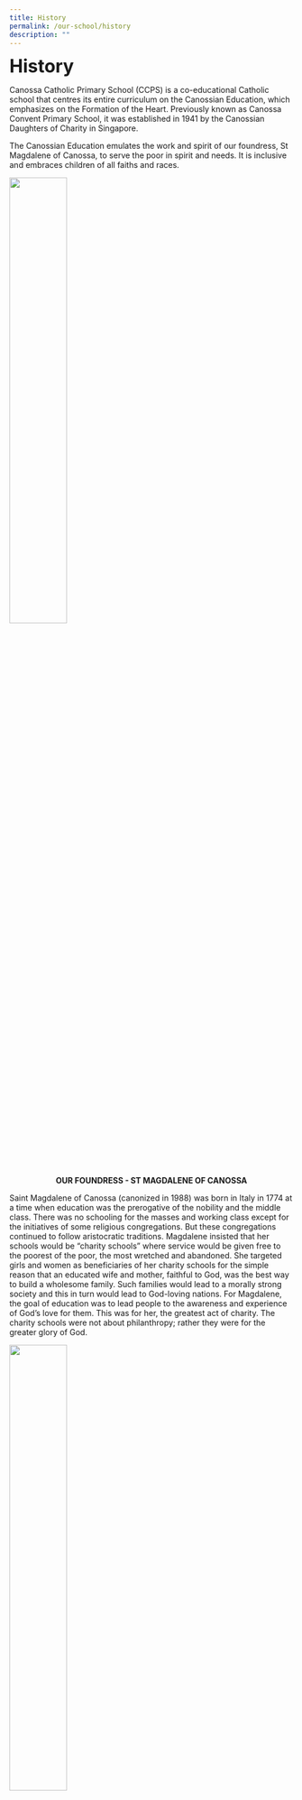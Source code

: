 ```yaml
---
title: History
permalink: /our-school/history
description: ""
---
```

**<font size=6>History</font>**

  
Canossa Catholic Primary School (CCPS) is a co-educational Catholic school that centres its entire curriculum on the Canossian Education, which emphasizes on the Formation of the Heart. Previously known as Canossa Convent Primary School, it was established in 1941 by the Canossian Daughters of Charity in Singapore.  
  
The Canossian Education emulates the work and spirit of our foundress, St Magdalene of Canossa, to serve the poor in spirit and needs. It is inclusive and embraces children of all faiths and races.


<img src="/images/History/Picture%20of%20St%20Magdalene.jpg"  
     style="width:45%">


**<center>OUR FOUNDRESS - ST MAGDALENE OF CANOSSA</center>**


Saint Magdalene of Canossa (canonized in 1988) was born
in Italy in 1774 at a time when education was the
prerogative of the nobility and the middle class. There
was no schooling for the masses and working class except
for the initiatives of some religious congregations. But
these congregations continued to follow aristocratic
traditions. Magdalene insisted that her schools would be
“charity schools” where service would be given free to
the poorest of the poor, the most wretched and
abandoned. She targeted girls and women as
beneficiaries of her charity schools for the simple reason
that an educated wife and mother, faithful to God, was
the best way to build a wholesome family. Such families
would lead to a morally strong society and this in turn
would lead to God-loving nations. For Magdalene, the goal
of education was to lead people to the awareness and
experience of God’s love for them. This was for her, the
greatest act of charity. The charity schools were not
about philanthropy; rather they were for the greater
glory of God.



<img src="/images/History/Picture%20of%20St%20Bakhita.jpg"  
     style="width:45%">
		 
**<center>UNIVERSAL SISTER- ST JOSEPHINE BAKHITA</center>**

Saint Josephine Bakhita (canonized in 2000) was born in
Sudan in 1869. Bakhita, which in Arabic means “Lucky One”
is the name given to her by her kidnappers. Sold and
resold, she experienced the humiliation and suffering of
slavery. According to the fashion of the time and place,
she was tattooed with 114 elaborate designs incised with a
razor, then kept open by being rubbed with salt.
She was brought to Italy, ending this period of slavery,
and joined the Canossian sisters. Throughout her life, St.
Bakhita exhibited cheerfulness. She was known for her
gentle voice and smile. When speaking of her enslavement,
she often professed she would thank her kidnappers. For
had she not been kidnapped, she might never have come
to know Jesus Christ and enter His church.
She thanked God for the good that had come from her
suffering. “If I were to meet those who kidnapped me, and
even those who tortured me,” she wrote, “I would kneel
and kiss their hands. For if these things had not happened,
I would not have been a Christian and a religious today.”
Rather it was for the greater glory of God.


<img src="/images/History/Canossian%20Daughters%20of%20Charity.jpg"  
     style="width:45%">
		 

	
&nbsp;&nbsp;&nbsp;&nbsp;&nbsp;&nbsp;&nbsp;&nbsp;&nbsp;&nbsp;&nbsp;&nbsp;&nbsp;&nbsp;&nbsp;&nbsp;&nbsp;&nbsp;&nbsp;&nbsp;&nbsp;&nbsp;&nbsp;&nbsp;&nbsp;&nbsp;&nbsp;&nbsp;&nbsp;&nbsp;&nbsp;&nbsp;&nbsp;&nbsp;&nbsp;&nbsp;&nbsp;&nbsp;&nbsp;&nbsp;&nbsp;&nbsp;&nbsp;&nbsp;&nbsp;&nbsp;&nbsp;&nbsp;&nbsp;&nbsp;&nbsp;&nbsp;&nbsp;&nbsp;&nbsp;&nbsp;&nbsp;&nbsp;&nbsp;&nbsp;&nbsp;&nbsp;&nbsp;&nbsp;&nbsp;&nbsp;&nbsp;&nbsp;&nbsp;&nbsp;&nbsp;[CANOSSIAN DAUGHTERS OF CHARITY](http://www.canossians-sg.org/)
	




In its emphasis on the Formation of the Heart, children are encouraged and affirmed in their personal growth as a child of God. The school strives to cultivate a personal relationship with God in everyone and a community spirit of love and acceptance. Mother Foundress, St Magdalene of Canossa, spread her love of Jesus through works of great service and belief in **“the conduct of one’s whole life depends on education”**.

Anchoring on that, Canossian educators recognise the need to develop the child’s attitudes, behaviours and respect, for the dignity of others. The school’s culture of love and care enables each Canossian daughter and son to become the best versions of themselves for God and others.

**<font size=6>SCHOOL INFOGRAPH AND MILESTONE</font>**

<table style="border-collapse:collapse;border-spacing:0" class="tg"><thead><tr><th style="background-color:#2A2A2A;border-color:black;border-style:solid;border-width:1px;color:#EEE;font-family:Arial, sans-serif;font-size:14px;font-weight:bold;overflow:hidden;padding:10px 5px;text-align:center;vertical-align:middle;word-break:normal"><span style="color:#EEE;background-color:#2A2A2A">Year</span></th><th style="background-color:#2A2A2A;border-color:black;border-style:solid;border-width:1px;color:#EEE;font-family:Arial, sans-serif;font-size:14px;font-weight:bold;overflow:hidden;padding:10px 5px;text-align:left;vertical-align:middle;word-break:normal"><span style="color:#EEE;background-color:#2A2A2A">Key Event</span></th></tr></thead><tbody><tr><td style="background-color:#FAFAFA;border-color:black;border-style:solid;border-width:1px;color:#454545;font-family:Arial, sans-serif;font-size:14px;overflow:hidden;padding:10px 5px;text-align:center;vertical-align:middle;word-break:normal"><span style="color:#454545;background-color:#FAFAFA">1941</span><br><br><br><br><br><br><br><br><br><br><br><br><br><br><br><br><br><br></td><td style="background-color:#FAFAFA;border-color:black;border-style:solid;border-width:1px;color:#454545;font-family:Arial, sans-serif;font-size:14px;overflow:hidden;padding:10px 5px;text-align:left;vertical-align:top;word-break:normal"><span style="font-weight:bold">Canossa Convent Primary School was set up as a private Chinese school.</span> <img src="/images/History/Milestone%201.png" style="width:65%"><br><br>The school building was officially launched on 15 August 1941. The school was supposed to start operations in January 1942 but unfortunately, war broke out.</td></tr><tr><td style="background-color:#FAFAFA;border-color:black;border-style:solid;border-width:1px;color:#454545;font-family:Arial, sans-serif;font-size:14px;overflow:hidden;padding:10px 5px;text-align:center;vertical-align:middle;word-break:normal"><span style="color:#454545;background-color:#FAFAFA">1942</span><br><br><br><br><br><br><br><br><br><br><br><br><br><br><br><br><br></td><td style="background-color:#FAFAFA;border-color:black;border-style:solid;border-width:1px;color:#454545;font-family:Arial, sans-serif;font-size:14px;overflow:hidden;padding:10px 5px;text-align:left;vertical-align:top;word-break:normal"><span style="font-weight:bold">On 15 May 1942, the school started operation with 117 boys and girls.</span><span style="color:#454545;background-color:#FAFAFA"> </span><br><img src="/images/History/Milestone%202.jpg" style="width:65%"><br><br>Japanese was used as the medium of instruction. Part of the building was occupied by the Japanese during the war.<br></td></tr><tr><td style="background-color:#FAFAFA;border-color:black;border-style:solid;border-width:1px;color:#454545;font-family:Arial, sans-serif;font-size:14px;overflow:hidden;padding:10px 5px;text-align:center;vertical-align:middle;word-break:normal"><span style="color:#454545;background-color:#FAFAFA">1946</span></td><td style="background-color:#FAFAFA;border-color:black;border-style:solid;border-width:1px;color:#454545;font-family:Arial, sans-serif;font-size:14px;font-weight:bold;overflow:hidden;padding:10px 5px;text-align:left;vertical-align:top;word-break:normal">The war ended. The intended private Chinese school was established for those who had reached school age. </td></tr><tr><td style="background-color:#FAFAFA;border-color:black;border-style:solid;border-width:1px;color:#454545;font-family:Arial, sans-serif;font-size:14px;overflow:hidden;padding:10px 5px;text-align:center;vertical-align:middle;word-break:normal"><span style="color:#454545;background-color:#FAFAFA">1951</span><br><br><br><br><br><br><br><br><br><br><br><br><br><br><br><br><br><br></td><td style="background-color:#FAFAFA;border-color:black;border-style:solid;border-width:1px;color:#454545;font-family:Arial, sans-serif;font-size:14px;overflow:hidden;padding:10px 5px;text-align:left;vertical-align:top;word-break:normal"><span style="font-weight:bold">The school was converted into a single session Government-Aided English School. A kindergarten was also established at the site.</span> <br><br><img src="/images/History/Milestone%203.jpg" style="width:65%"><br><br>Classes were conducted by the Canossian Sisters. <span style="color:#454545;background-color:#FAFAFA"> </span><br></td></tr><tr><td style="background-color:#FAFAFA;border-color:black;border-style:solid;border-width:1px;color:#454545;font-family:Arial, sans-serif;font-size:14px;overflow:hidden;padding:10px 5px;text-align:center;vertical-align:middle;word-break:normal"><span style="color:#454545;background-color:#FAFAFA">1962</span><br><br><br><br><br><br><br><br><br><br><br><br><br><br><br></td><td style="background-color:#FAFAFA;border-color:black;border-style:solid;border-width:1px;color:#454545;font-family:Arial, sans-serif;font-size:14px;font-weight:bold;overflow:hidden;padding:10px 5px;text-align:left;vertical-align:top;word-break:normal">The school became a double-session Government-Aided English School and eventually, an all girls’ school.<br><br><img src="/images/History/Milestone%204.jpg" style="width:65%"></td></tr><tr><td style="background-color:#FAFAFA;border-color:black;border-style:solid;border-width:1px;color:#454545;font-family:Arial, sans-serif;font-size:14px;overflow:hidden;padding:10px 5px;text-align:center;vertical-align:middle;word-break:normal"><span style="color:#454545;background-color:#FAFAFA">1981</span></td><td style="background-color:#FAFAFA;border-color:black;border-style:solid;border-width:1px;color:#454545;font-family:Arial, sans-serif;font-size:14px;font-weight:bold;overflow:hidden;padding:10px 5px;text-align:left;vertical-align:top;word-break:normal">School Management Committee was formed.</td></tr><tr><td style="background-color:#FAFAFA;border-color:black;border-style:solid;border-width:1px;color:#454545;font-family:Arial, sans-serif;font-size:14px;overflow:hidden;padding:10px 5px;text-align:center;vertical-align:middle;word-break:normal"><span style="color:#454545;background-color:#FAFAFA">1996</span><br><br></td><td style="background-color:#FAFAFA;border-color:black;border-style:solid;border-width:1px;color:#454545;font-family:Arial, sans-serif;font-size:14px;font-weight:bold;overflow:hidden;padding:10px 5px;text-align:left;vertical-align:top;word-break:normal">CCPS underwent the 1st Rebuilding of School. Meanwhile, CCPS operated from a nearby holding school along Aljunied Road.</td></tr><tr><td style="background-color:#FAFAFA;border-color:black;border-style:solid;border-width:1px;color:#454545;font-family:Arial, sans-serif;font-size:14px;overflow:hidden;padding:10px 5px;text-align:center;vertical-align:middle;word-break:normal"><span style="color:#454545;background-color:#FAFAFA">1999</span></td><td style="background-color:#FAFAFA;border-color:black;border-style:solid;border-width:1px;color:#454545;font-family:Arial, sans-serif;font-size:14px;font-weight:bold;overflow:hidden;padding:10px 5px;text-align:left;vertical-align:top;word-break:normal">CCPS relocated back to Sallim Road in a newly conceptualised Canossian Eduplex.<br></td></tr><tr><td style="background-color:#FAFAFA;border-color:black;border-style:solid;border-width:1px;color:#454545;font-family:Arial, sans-serif;font-size:14px;overflow:hidden;padding:10px 5px;text-align:center;vertical-align:middle;word-break:normal"><span style="color:#454545;background-color:#FAFAFA">2001</span></td><td style="background-color:#FAFAFA;border-color:black;border-style:solid;border-width:1px;color:#454545;font-family:Arial, sans-serif;font-size:14px;font-weight:bold;overflow:hidden;padding:10px 5px;text-align:left;vertical-align:top;word-break:normal">The official opening of the Canossian Eduplex by Roman Catholic Archbishop Gregory Yong.<br></td></tr><tr><td style="background-color:#FAFAFA;border-color:black;border-style:solid;border-width:1px;color:#454545;font-family:Arial, sans-serif;font-size:14px;overflow:hidden;padding:10px 5px;text-align:center;vertical-align:middle;word-break:normal"><span style="color:#454545;background-color:#FAFAFA">2009</span><br><br><br><br><br><br><br><br><br><br><br><br><br><br><br><br><br><br><br></td><td style="background-color:#FAFAFA;border-color:black;border-style:solid;border-width:1px;color:#454545;font-family:Arial, sans-serif;font-size:14px;font-weight:bold;overflow:hidden;padding:10px 5px;text-align:left;vertical-align:top;word-break:normal">CCPS was designated by MOE as a satellite school in recognition of the close inclusion partnership it had with Canossian School, a special education school for children with hearing loss, within the same campus.<br><br><img src="/images/History/Milestone%205.jpg" style="width:65%"></td></tr><tr><td style="background-color:#FAFAFA;border-color:black;border-style:solid;border-width:1px;color:#454545;font-family:Arial, sans-serif;font-size:14px;overflow:hidden;padding:10px 5px;text-align:center;vertical-align:middle;word-break:normal"><span style="color:#454545;background-color:#FAFAFA">2011</span></td><td style="background-color:#FAFAFA;border-color:black;border-style:solid;border-width:1px;color:#454545;font-family:Arial, sans-serif;font-size:14px;font-weight:bold;overflow:hidden;padding:10px 5px;text-align:left;vertical-align:top;word-break:normal">CCPS celebrated its 70th anniversary.<br></td></tr><tr><td style="background-color:#FAFAFA;border-color:black;border-style:solid;border-width:1px;color:#454545;font-family:Arial, sans-serif;font-size:14px;overflow:hidden;padding:10px 5px;text-align:center;vertical-align:middle;word-break:normal"><span style="color:#454545;background-color:#FAFAFA">2012</span></td><td style="background-color:#FAFAFA;border-color:black;border-style:solid;border-width:1px;color:#454545;font-family:Arial, sans-serif;font-size:14px;font-weight:bold;overflow:hidden;padding:10px 5px;text-align:left;vertical-align:top;word-break:normal">CCPS started MOE PRIME (Programme for Improving Existing Schools) to become single-session. The school was relocated to a holding site.</td></tr><tr><td style="background-color:#FAFAFA;border-color:black;border-style:solid;border-width:1px;color:#454545;font-family:Arial, sans-serif;font-size:14px;overflow:hidden;padding:10px 5px;text-align:center;vertical-align:middle;word-break:normal"><span style="color:#454545;background-color:#FAFAFA">2014 </span></td><td style="background-color:#FAFAFA;border-color:black;border-style:solid;border-width:1px;color:#454545;font-family:Arial, sans-serif;font-size:14px;font-weight:bold;overflow:hidden;padding:10px 5px;text-align:left;vertical-align:top;word-break:normal">The school shifted back to its rebuilt campus on Sallim Road in December.<br></td></tr><tr><td style="background-color:#FAFAFA;border-color:black;border-style:solid;border-width:1px;color:#454545;font-family:Arial, sans-serif;font-size:14px;overflow:hidden;padding:10px 5px;text-align:center;vertical-align:middle;word-break:normal"><span style="color:#454545;background-color:#FAFAFA">2016</span><br><br><br><br><br><br><br><br><br><br><br><br><br><br><br><br><br><br><br><br><br><br></td><td style="background-color:#FAFAFA;border-color:black;border-style:solid;border-width:1px;color:#454545;font-family:Arial, sans-serif;font-size:14px;overflow:hidden;padding:10px 5px;text-align:left;vertical-align:top;word-break:normal"><span style="font-weight:bold">CCPS celebrated its 75th Anniversary and the official re-opening of the new campus after 2 years of rebuilding under the MOE PRIME programme, on 23 August 2016.</span><br><span style="font-weight:bold"><br>Ms Low Yen Ling, then Parliamentary Secretary, Ministry of Education and Ministry of Trade and Industry, and Mayor of the South-West District, and the school’s alumna, attended as the Guest of Honour.</span><br><img src="/images/History/Milestone%206.jpg" style="width:65%"><br><br>Sister Theresa Seow, then Provincial Leader of the Canossian Daughters of Charity (Singapore &amp; Myanmar), gave a welcome address during the celebration.<br><br></td></tr><tr><td style="background-color:#FAFAFA;border-color:black;border-style:solid;border-width:1px;color:#454545;font-family:Arial, sans-serif;font-size:14px;overflow:hidden;padding:10px 5px;text-align:center;vertical-align:middle;word-break:normal"><span style="color:#454545;background-color:#FAFAFA">2018</span><br><br><br><br><br><br><br><br><br><br><br><br><br><br><br><br><br><br></td><td style="background-color:#FAFAFA;border-color:black;border-style:solid;border-width:1px;color:#454545;font-family:Arial, sans-serif;font-size:14px;font-weight:bold;overflow:hidden;padding:10px 5px;text-align:left;vertical-align:top;word-break:normal">Sister Theresa, then Provincial Leader of the Canossian Daughters of Charity (Singapore &amp; Myanmar), together with Mrs Eugenie Tan, Principal of CCPS, announced the decision for the school to go co-educational in 2019.<br><br><img src="/images/History/Milestone%207.jpg" style="width:75%"></td></tr><tr><td style="background-color:#FAFAFA;border-color:black;border-style:solid;border-width:1px;color:#454545;font-family:Arial, sans-serif;font-size:14px;overflow:hidden;padding:10px 5px;text-align:center;vertical-align:middle;word-break:normal"><span style="color:#454545;background-color:#FAFAFA">2019</span><br><br></td><td style="background-color:#FAFAFA;border-color:black;border-style:solid;border-width:1px;color:#454545;font-family:Arial, sans-serif;font-size:14px;font-weight:bold;overflow:hidden;padding:10px 5px;text-align:left;vertical-align:top;word-break:normal">Canossa Convent Primary School was renamed Canossa Catholic Primary School as it prepares to take in boys at the Primary 1 level as a co-educational school. </td></tr><tr><td style="background-color:#FAFAFA;border-color:black;border-style:solid;border-width:1px;color:#454545;font-family:Arial, sans-serif;font-size:14px;overflow:hidden;padding:10px 5px;text-align:center;vertical-align:middle;word-break:normal"><span style="color:#454545;background-color:#FAFAFA">2021</span></td><td style="background-color:#FAFAFA;border-color:black;border-style:solid;border-width:1px;color:#454545;font-family:Arial, sans-serif;font-size:14px;font-weight:bold;overflow:hidden;padding:10px 5px;text-align:left;vertical-align:top;word-break:normal">CCPS celebrates its <a href="https://staging.d2nutevx25vdua.amplifyapp.com/our-school/history/celebrating-canossas-80th-birthday">80th anniversary</a>.</td></tr></tbody></table>